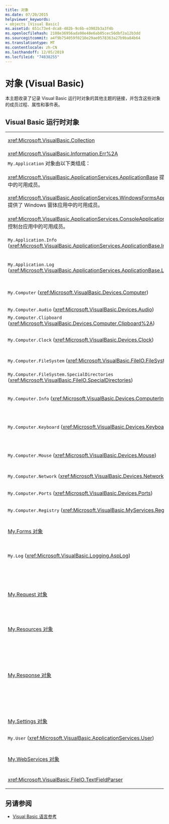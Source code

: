 ```yaml
---
title: 对象
ms.date: 07/20/2015
helpviewer_keywords:
- objects [Visual Basic]
ms.assetid: 651c73e4-dca8-402b-9c6b-e3902b3a3f4b
ms.openlocfilehash: 2108e36956ada98e48e6ab05cec56dbf2a12b3dd
ms.sourcegitcommit: a4f9b754059f0210e29ae0578363a27b9ba84b64
ms.translationtype: MT
ms.contentlocale: zh-CN
ms.lasthandoff: 12/05/2019
ms.locfileid: "74838255"
---
```

# <a name="objects-visual-basic"></a>对象 (Visual Basic)
本主题收录了记录 Visual Basic 运行时对象的其他主题的链接，并包含这些对象的成员过程、属性和事件表。  
  
## <a name="visual-basic-run-time-objects"></a>Visual Basic 运行时对象  
  
|||  
|---|---|  
|<xref:Microsoft.VisualBasic.Collection>|提供了一种便捷方式，将相关的一组项视为一个对象。|  
|<xref:Microsoft.VisualBasic.Information.Err%2A>|包含运行时错误的相关信息。|  
|`My.Application` 对象由以下类组成：<br /><br /> <xref:Microsoft.VisualBasic.ApplicationServices.ApplicationBase> 提供了所有项目中的可用成员。<br /><br /> <xref:Microsoft.VisualBasic.ApplicationServices.WindowsFormsApplicationBase> 提供了 Windows 窗体应用中的可用成员。<br /><br /> <xref:Microsoft.VisualBasic.ApplicationServices.ConsoleApplicationBase> 提供了控制台应用中的可用成员。|提供了仅与当前应用或 DLL 相关联的数据。 无法使用 `My.Application` 更改任何系统级信息。<br /><br /> 一些成员仅对 Windows 窗体应用或控制台应用可用。|  
|`My.Application.Info` (<xref:Microsoft.VisualBasic.ApplicationServices.ApplicationBase.Info%2A>)|提供了用于获取应用信息（如版本号、说明、已加载程序集等）的属性。|  
|`My.Application.Log` (<xref:Microsoft.VisualBasic.ApplicationServices.ApplicationBase.Log%2A>)|提供属性和方法来将事件和异常信息写入应用程序的日志侦听器。|  
|`My.Computer` (<xref:Microsoft.VisualBasic.Devices.Computer>)|提供了用于操控计算机组件（如音频、时钟、键盘、文件系统等）的属性。|  
|`My.Computer.Audio` (<xref:Microsoft.VisualBasic.Devices.Audio>)|提供了用于播放音频的方法。|  
|`My.Computer.Clipboard` (<xref:Microsoft.VisualBasic.Devices.Computer.Clipboard%2A>)|提供了用于操控剪贴板的方法。|  
|`My.Computer.Clock` (<xref:Microsoft.VisualBasic.Devices.Clock>)|提供了用于从系统时钟访问当前本地时间和协调世界时（相当于格林威治标准时间）的属性。|  
|`My.Computer.FileSystem` (<xref:Microsoft.VisualBasic.FileIO.FileSystem>)|提供了用于处理驱动器、文件和目录的属性和方法。|  
|`My.Computer.FileSystem.SpecialDirectories` (<xref:Microsoft.VisualBasic.FileIO.SpecialDirectories>)|提供了用于访问经常引用的目录的属性。|  
|`My.Computer.Info` (<xref:Microsoft.VisualBasic.Devices.ComputerInfo>)|提供了用于获取计算机内存、已加载程序集、名称和操作系统相关信息的属性。|  
|`My.Computer.Keyboard` (<xref:Microsoft.VisualBasic.Devices.Keyboard>)|提供了用于访问键盘当前状态（如当前按下了哪些键）的属性，并提供了用于将击键发送到活动窗口的方法。|  
|`My.Computer.Mouse` (<xref:Microsoft.VisualBasic.Devices.Mouse>)|提供了用于获取本地计算机上安装的鼠标的格式和配置信息的属性。|  
|`My.Computer.Network` (<xref:Microsoft.VisualBasic.Devices.Network>)|提供了用于与计算机连接的网络进行交互的属性、事件和方法。|  
|`My.Computer.Ports` (<xref:Microsoft.VisualBasic.Devices.Ports>)|提供了用于访问计算机的串行端口的属性和方法。|  
|`My.Computer.Registry` (<xref:Microsoft.VisualBasic.MyServices.RegistryProxy>)|提供了用于操控注册表的属性和方法。|  
|[My.Forms 对象](../../../visual-basic/language-reference/objects/my-forms-object.md)|提供了用于访问当前项目中声明的每个 Windows 窗体实例的属性。|  
|`My.Log` (<xref:Microsoft.VisualBasic.Logging.AspLog>)|提供了用于将事件和异常信息写入 Web 应用的应用日志侦听器的属性和方法。|  
|[My.Request 对象](../../../visual-basic/language-reference/objects/my-request-object.md)|获取所请求的页面的 <xref:System.Web.HttpRequest> 对象。 `My.Request` 对象包含当前 HTTP 请求的相关信息。<br /><br /> `My.Request` 对象仅适用于 ASP.NET 应用程序。|  
|[My.Resources 对象](../../../visual-basic/language-reference/objects/my-resources-object.md)|提供了用于访问应用资源的属性和类。|  
|[My.Response 对象](../../../visual-basic/language-reference/objects/my-response-object.md)|获取与 <xref:System.Web.HttpResponse> 关联的 <xref:System.Web.UI.Page> 对象。 使用此对象，可以将 HTTP 响应数据发送到客户端，并包含此响应的相关信息。<br /><br /> `My.Response` 对象仅适用于 ASP.NET 应用程序。|  
|[My.Settings 对象](../../../visual-basic/language-reference/objects/my-settings-object.md)|提供了用于访问应用设置的属性和方法。|  
|`My.User` (<xref:Microsoft.VisualBasic.ApplicationServices.User>)|提供了对当前用户信息的访问权限。|  
|[My.WebServices 对象](../../../visual-basic/language-reference/objects/my-webservices-object.md)|提供了用于创建和访问当前项目引用的每个 Web 服务实例的属性。|  
|<xref:Microsoft.VisualBasic.FileIO.TextFieldParser>|提供分析结构化文本文件的方法和属性。|  
  
## <a name="see-also"></a>另请参阅

- [Visual Basic 语言参考](../../../visual-basic/language-reference/index.md)
